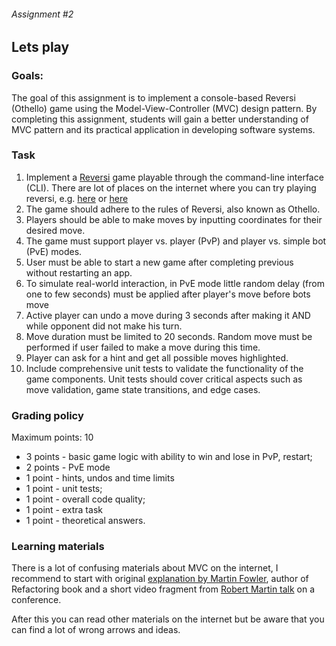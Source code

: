 ###### Assignment #2
## Lets play

### Goals:
The goal of this assignment is to implement a console-based Reversi (Othello) game using the Model-View-Controller (MVC) design pattern. By completing this assignment, students will gain a better understanding of MVC pattern and its practical application in developing software systems.


### Task
1. Implement a [Reversi](https://en.wikipedia.org/wiki/Reversi) game playable through the command-line interface (CLI). There are lot of places on the internet where you can try playing reversi, e.g. [here](https://cardgames.io/reversi/) or [here](https://www.crazygames.com/game/reversi-online)
2. The game should adhere to the rules of Reversi, also known as Othello.
3. Players should be able to make moves by inputting coordinates for their desired move.
4. The game must support player vs. player (PvP) and player vs. simple bot (PvE) modes.
5. User must be able to start a new game after completing previous without restarting an app.
6. To simulate real-world interaction, in PvE mode little random delay (from one to few seconds) must be applied after player's move before bots move
7. Active player can undo a move during 3 seconds after making it AND while opponent did not make his turn.
8. Move duration must be limited to 20 seconds. Random move must be performed if user failed to make a move during this time.
9. Player can ask for a hint and get all possible moves highlighted.
10. Include comprehensive unit tests to validate the functionality of the game components.  Unit tests should cover critical aspects such as move validation, game state transitions, and edge cases. 

### Grading policy
Maximum points: 10
- 3 points - basic game logic with ability to win and lose in PvP, restart;
- 2 points - PvE mode
- 1 point - hints, undos and time limits
- 1 point - unit tests;
- 1 point - overall code quality;
- 1 point - extra task
- 1 point - theoretical answers.

### Learning materials
There is a lot of confusing materials about MVC on the internet, I recommend to start with original [explanation by Martin Fowler](https://martinfowler.com/eaaDev/uiArchs.html), author of Refactoring book and a short video fragment from [Robert Martin talk](https://youtu.be/Nsjsiz2A9mg?si=CobGPXOk6evh2wEr&t=1893) on a conference.

After this you can read other materials on the internet but be aware that you can find a lot of wrong arrows and ideas.

